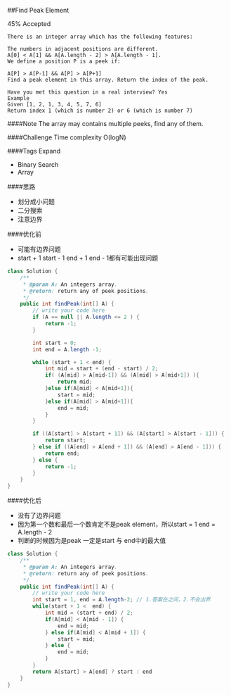 ##Find Peak Element

45% Accepted


    There is an integer array which has the following features:

	The numbers in adjacent positions are different.
	A[0] < A[1] && A[A.length - 2] > A[A.length - 1].
	We define a position P is a peek if:

	A[P] > A[P-1] && A[P] > A[P+1]
	Find a peak element in this array. Return the index of the peak.

	Have you met this question in a real interview? Yes
	Example
	Given [1, 2, 1, 3, 4, 5, 7, 6]
	Return index 1 (which is number 2) or 6 (which is number 7)

####Note
The array may contains multiple peeks, find any of them.

####Challenge
Time complexity O(logN)

####Tags Expand
- Binary Search
- Array

####思路
- 划分成小问题
- 二分搜索
- 注意边界

####优化前
- 可能有边界问题
- start + 1 start - 1 end + 1 end - 1都有可能出现问题

```java
class Solution {
    /**
     * @param A: An integers array.
     * @return: return any of peek positions.
     */
    public int findPeak(int[] A) {
        // write your code here
        if (A == null || A.length <= 2 ) {
            return -1;
        }

        int start = 0;
        int end = A.length -1;

        while (start + 1 < end) {
            int mid = start + (end - start) / 2;
            if( (A[mid] > A[mid-1]) && (A[mid] > A[mid+1]) ){
                return mid;
            }else if(A[mid] < A[mid+1]){
                start = mid;
            }else if(A[mid] > A[mid+1]){
                end = mid;
            }
        }

        if ((A[start] > A[start + 1]) && (A[start] > A[start - 1])) {
            return start;
        } else if ((A[end] > A[end + 1]) && (A[end] > A[end - 1])) {
            return end;
        } else {
            return -1;
        }
    }
}
```

####优化后
- 没有了边界问题
- 因为第一个数和最后一个数肯定不是peak element，所以start = 1 end = A.length - 2
- 判断的时候因为是peak 一定是start 与 end中的最大值

```java
class Solution {
    /**
     * @param A: An integers array.
     * @return: return any of peek positions.
     */
    public int findPeak(int[] A) {
        // write your code here
        int start = 1, end = A.length-2; // 1.答案在之间，2.不会出界
        while(start + 1 <  end) {
            int mid = (start + end) / 2;
            if(A[mid] < A[mid - 1]) {
                end = mid;
            } else if(A[mid] < A[mid + 1]) {
                start = mid;
            } else {
                end = mid;
            }
        }
        return A[start] > A[end] ? start : end
    }
}
```
